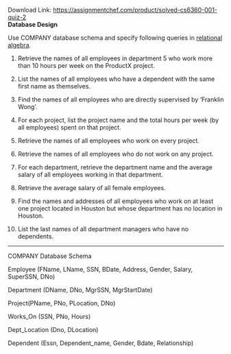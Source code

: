 Download Link: https://assignmentchef.com/product/solved-cs6360-001-quiz-2
<br>
<strong>Database Design</strong>










Use COMPANY database schema and specify following queries in <u>relational algebra</u><em>.</em>




<ol>

 <li>Retrieve the names of all employees in department 5 who work more than 10 hours per week on the ProductX project.</li>

</ol>




<ol start="2">

 <li>List the names of all employees who have a dependent with the same first name as themselves.</li>

</ol>




<ol start="3">

 <li>Find the names of all employees who are directly supervised by ‘Franklin Wong’.</li>

</ol>




<ol start="4">

 <li>For each project, list the project name and the total hours per week (by all employees) spent on that project.</li>

</ol>




<ol start="5">

 <li>Retrieve the names of all employees who work on every project.</li>

</ol>




<ol start="6">

 <li>Retrieve the names of all employees who do not work on any project.</li>

</ol>




<ol start="7">

 <li>For each department, retrieve the department name and the average salary of all employees working in that department.</li>

</ol>




<ol start="8">

 <li>Retrieve the average salary of all female employees.</li>

</ol>




<ol start="9">

 <li>Find the names and addresses of all employees who work on at least one project located in Houston but whose department has no location in Houston.</li>

</ol>




<ol start="10">

 <li>List the last names of all department managers who have no dependents.</li>

</ol>







***

COMPANY Database Schema




Employee (FName, LName, SSN, BDate, Address, Gender, Salary, SuperSSN, DNo)




Department (DName, DNo, MgrSSN, MgrStartDate)




Project(PName, PNo, PLocation, DNo)




Works_On (SSN, PNo, Hours)




Dept_Location (Dno, DLocation)




Dependent (Essn, Dependent_name, Gender, Bdate, Relationship)
